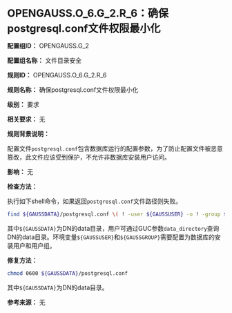 **<font size="5">OPENGAUSS.O_6.G_2.R_6：确保postgresql.conf文件权限最小化</font>**

**配置组ID：**
OPENGAUSS.G_2

**配置组名称：**
文件目录安全

**规则ID：**
OPENGAUSS.O_6.G_2.R_6

**规则名称：**
确保postgresql.conf文件权限最小化

**级别：**
要求

**相关要求：**
无

**规则背景说明：**

配置文件`postgresql.conf`包含数据库运行的配置参数，为了防止配置文件被恶意篡改，此文件应该受到保护，不允许非数据库安装用户访问。

**影响：**
无

**检查方法：**

执行如下shell命令，如果返回`postgresql.conf`文件路径则失败。

```bash
find ${GAUSSDATA}/postgresql.conf \( ! -user ${GAUSSUSER} -o ! -group ${GAUSSGROUP} -o -perm /u=x,g=rwx,o=rwx \)
```

其中`${GAUSSDATA}`为DN的data目录，用户可通过GUC参数`data_directory`查询DN的data目录。环境变量`${GAUSSUSER}`和`${GAUSSGROUP}`需要配置为数据库的安装用户和用户组。

**修复方法：**

```bash
chmod 0600 ${GAUSSDATA}/postgresql.conf
```
其中`${GAUSSDATA}`为DN的data目录。

**参考来源：**
无